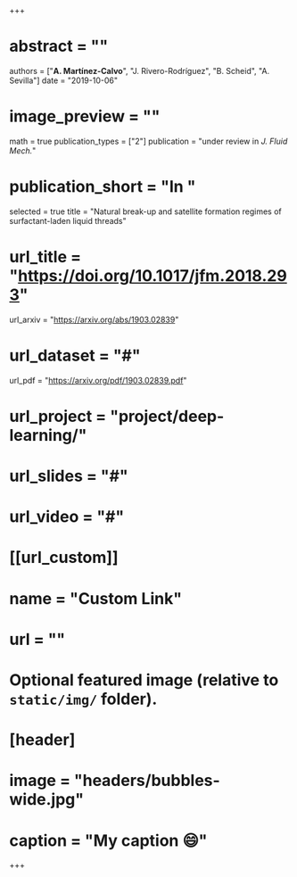 +++
# abstract = ""
authors = ["**A. Martínez-Calvo**", "J. Rivero-Rodríguez", "B. Scheid", "A. Sevilla"]
date = "2019-10-06"
# image_preview = ""
math = true
publication_types = ["2"]
publication = "under review in _J. Fluid Mech._"
# publication_short = "In "
selected = true
title = "Natural break-up and satellite formation regimes of surfactant-laden liquid threads"
# url_title = "https://doi.org/10.1017/jfm.2018.293"
url_arxiv = "https://arxiv.org/abs/1903.02839"
# url_dataset = "#"
url_pdf = "https://arxiv.org/pdf/1903.02839.pdf"
# url_project = "project/deep-learning/"
# url_slides = "#"
# url_video = "#"

# [[url_custom]]
 # name = "Custom Link"
 # url = ""

# Optional featured image (relative to `static/img/` folder).
# [header]
# image = "headers/bubbles-wide.jpg"
# caption = "My caption :smile:"

+++
